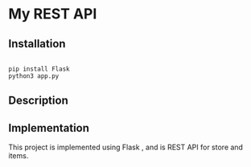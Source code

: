 # My REST API

## Installation

```

pip install Flask
python3 app.py

```

## Description



## Implementation

This project is implemented using Flask , and is REST API for store and items.
